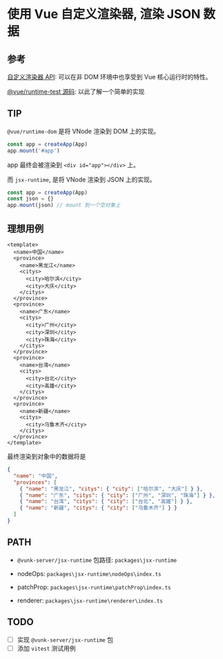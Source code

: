 # 使用 Vue 自定义渲染器, 渲染 JSON 数据

## 参考

[自定义渲染器 API](https://cn.vuejs.org/api/custom-renderer#custom-renderer-api): 可以在非 DOM 环境中也享受到 Vue 核心运行时的特性。

[@vue/runtime-test 源码](../../packages/runtime-test/): 以此了解一个简单的实现

## TIP

`@vue/runtime-dom` 是将 VNode 渲染到 DOM 上的实现。

```ts
const app = createApp(App)
app.mount('#app')
```

app 最终会被渲染到 `<div id="app"></div>` 上。

而 `jsx-runtime`, 是将 VNode 渲染到 JSON 上的实现。

```ts
const app = createApp(App)
const json = {}
app.mount(json) // mount 到一个空对象上
```

## 理想用例

```vue
<template>
  <name>中国</name>
  <province>
    <name>黑龙江</name>
    <citys>
      <city>哈尔滨</city>
      <city>大庆</city>
    </citys>
  </province>
  <province>
    <name>广东</name>
    <citys>
      <city>广州</city>
      <city>深圳</city>
      <city>珠海</city>
    </citys>
  </province>
  <province>
    <name>台湾</name>
    <citys>
      <city>台北</city>
      <city>高雄</city>
    </citys>
  </province>
  <province>
    <name>新疆</name>
    <citys>
      <city>乌鲁木齐</city>
    </citys>
  </province>
</template>
```

最终渲染到对象中的数据将是
```json
{
  "name": "中国",
  "provinces": [
    { "name": "黑龙江", "citys": { "city": ["哈尔滨", "大庆"] } },
    { "name": "广东", "citys": { "city": ["广州", "深圳", "珠海"] } },
    { "name": "台湾", "citys": { "city": ["台北", "高雄"] } },
    { "name": "新疆", "citys": { "city": ["乌鲁木齐"] } }
  ]
}
```

## PATH

- `@vunk-server/jsx-runtime` 包路径: `packages\jsx-runtime`

- nodeOps:  `packages\jsx-runtime\nodeOps\index.ts`
- patchProp: `packages\jsx-runtime\patchProp\index.ts`
- renderer: `packages\jsx-runtime\renderer\index.ts`

## TODO

- [ ] 实现 `@vunk-server/jsx-runtime` 包
- [ ] 添加 `vitest` 测试用例
